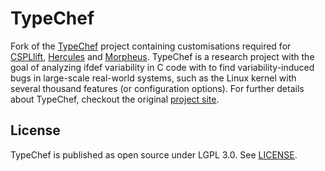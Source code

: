 TypeChef
========

Fork of the [TypeChef](https://github.com/ckaestne/TypeChef) project containing customisations required for [CSPLlift](https://github.com/ajanker/CSPLlift), [Hercules](https://github.com/joliebig/Hercules) and [Morpheus](https://github.com/joliebig/Morpheus). 
TypeChef is a research project with the goal of analyzing 
ifdef variability in C code with to find
variability-induced bugs in large-scale real-world systems,
such as the Linux kernel with several thousand 
features (or configuration options). 
For further details about TypeChef, checkout the original [project site](http://ckaestne.github.io/TypeChef/).



License
-------

TypeChef is published as open source under LGPL 3.0. See [LICENSE](LICENSE).
